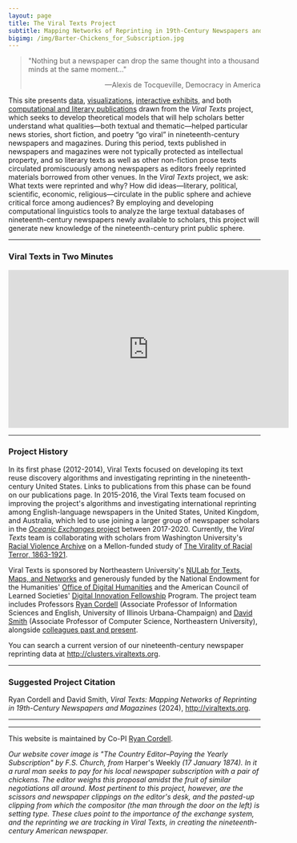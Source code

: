 ```yaml
---
layout: page
title: The Viral Texts Project
subtitle: Mapping Networks of Reprinting in 19th-Century Newspapers and Magazines
bigimg: /img/Barter-Chickens_for_Subscription.jpg
---
```


> "Nothing but a newspaper can drop the same thought into a thousand minds at the same moment..."  
> <p align="right">—Alexis de Tocqueville, Democracy in America</p>

This site presents <a href="http://clusters.viraltexts.org" target="_blank">data</a>, <a href="http://networks.viraltexts.org/1836to1899/index.html" target="_blank">visualizations</a>, <a href="http://loveletter.viraltexts.org/neatline/fullscreen/exhibit" target="_blank">interactive exhibits</a>, and both [computational and literary publications](/publications/) drawn from the _Viral Texts_ project, which seeks to develop theoretical models that will help scholars better understand what qualities—both textual and thematic—helped particular news stories, short fiction, and poetry “go viral” in nineteenth-century newspapers and magazines. During this period, texts published in newspapers and magazines were not typically protected as intellectual property, and so literary texts as well as other non-fiction prose texts circulated promiscuously among newspapers as editors freely reprinted materials borrowed from other venues. In the _Viral Texts_ project, we ask: What texts were reprinted and why? How did ideas—literary, political, scientific, economic, religious—circulate in the public sphere and achieve critical force among audiences? By employing and developing computational linguistics tools to analyze the large textual databases of nineteenth-century newspapers newly available to scholars, this project will generate new knowledge of the nineteenth-century print public sphere.

-----

### Viral Texts in Two Minutes

<center><iframe width="560" height="315" src="https://www.youtube.com/embed/6xS2nVpHS9I" title="YouTube video player" frameborder="0" allow="accelerometer; autoplay; clipboard-write; encrypted-media; gyroscope; picture-in-picture" allowfullscreen></iframe></center>

-----

### Project History

In its first phase (2012-2014), Viral Texts focused on developing its text reuse discovery algorithms and investigating reprinting in the nineteenth-century United States. Links to publications from this phase can be found on our publications page. In 2015-2016, the Viral Texts team focused on improving the project's algorithms and investigating international reprinting among English-language newspapers in the United States, United Kingdom, and Australia, which led to use joining a larger group of newspaper scholars in the [_Oceanic Exchanges_ project](https://oceanicexchanges.org/) between 2017-2020. Currently, the _Viral Texts_ team is collaborating with scholars from Washington University's [Racial Violence Archive](https://www.racialviolencearchive.com) on a Mellon-funded study of [The Virality of Racial Terror, 1863-1921](https://viraltexts.org/2023/01/24/vrt/).

Viral Texts is sponsored by Northeastern University's <a href="http://nulab.neu.edu/" target="_blank">NULab for Texts, Maps, and Networks</a> and generously funded by the National Endowment for the Humanities' <a href="http://www.neh.gov/divisions/odh" target="_blank">Office of Digital Humanities</a> and the American Council of Learned Societies' <a href="https://www.acls.org/research/digital.aspx?id=798&amp;linkidentifier=id&amp;itemid=798" target="_blank">Digital Innovation Fellowship</a> Program. The project team includes Professors <a href="http://ryancordell.org" target="_blank">Ryan Cordell</a> (Associate Professor of Information Sciences and English, University of Illinois Urbana-Champaign) and <a href="http://www.ccs.neu.edu/home/dasmith/" target="_blank">David Smith</a> (Associate Professor of Computer Science, Northeastern University), alongside [colleagues past and present](/team/). 

You can search a current version of our nineteenth-century newspaper reprinting data at <http://clusters.viraltexts.org>.

-----

### Suggested Project Citation

Ryan Cordell and David Smith, *Viral Texts: Mapping Networks of Reprinting in 19th-Century Newspapers and Magazines* (2024), <a href="http://viraltexts.org" target="_blank">http://viraltexts.org</a>.

-----

-----

This website is maintained by Co-PI <a href="mailto:rcordell@illinois.edu" target="_blank">Ryan Cordell</a>.

*Our website cover image is "The Country Editor–Paying the Yearly Subscription" by F.S. Church, from* Harper's Weekly *(17 January 1874). In it a rural man seeks to pay for his local newspaper subscription with a pair of chickens. The editor weighs this proposal amidst the fruit of similar negotiations all around. Most pertinent to this project, however, are the scissors and newspaper clippings on the editor's desk, and the pasted-up clipping from which the compositor (the man through the door on the left) is setting type. These clues point to the importance of the exchange system, and the reprinting we are tracking in Viral Texts, in creating the nineteenth-century American newspaper.*
